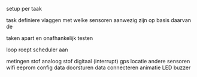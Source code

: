 setup per taak

task definiere
vlaggen met welke sensoren aanwezig zijn op basis daarvan de 

taken apart en onafhankelijk testen

loop roept scheduler aan


metingen
	stof analoog
	stof digitaal (interrupt)
	gps locatie
	andere sensoren	
wifi
	eeprom config data
	doorsturen data
	connecteren
animatie
	LED
	buzzer
